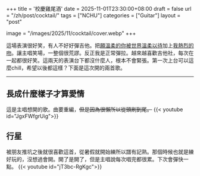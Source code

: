 +++
title = '校慶雞尾酒'
date = 2025-11-01T23:30:00+08:00
draft = false
url = "/zh/post/cocktail/"
tags = ["NCHU"]
categories = ["Guitar"]
layout = "post"

image = "/images/2025/11/cocktail/cover.webp"
+++  

這場表演很好笑，有人不好好彈吉他。把[願溫柔的你被世界溫柔以待](https://www.youtube.com/watch?v=boETEUNxZJY)加上[我熱烈的吻](https://www.youtube.com/shorts/T0M6coupdGc)。讓主唱笑場，一整個很荒謬。反正我是正常彈拉。越來越喜歡吉他社，每次在一起都很好笑。這兩天的表演台下都沒什麼人，根本不會緊張。第一次上台可以這麼chill，希望以後都這樣？下面是這次開的兩首歌。

***
## 長成什麼樣子才算愛情
這是主唱想開的歌。曲要重編，~~但是因為很懶所以從頭刷到尾。~~
{{< youtube id="JgxFWfgrUig">}}

## 行星
被朋友推坑之後就很喜歡這首，從暑假就開始練所以譜有記熟。那個時候也就是練好玩的，沒想過會開。開了是開了，但是主唱說每次唱完都很累。下次會彈快一點。
{{< youtube id="jT3bc-RgKgc">}}


